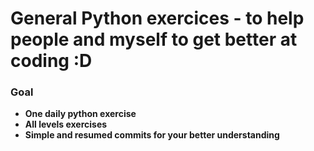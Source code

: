 # General Python exercices - to help people and myself to get better at coding :D

### Goal
- **One daily python exercise**
- **All levels exercises**
- **Simple and resumed commits for your better understanding**